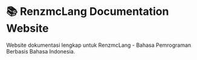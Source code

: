 # 📚 RenzmcLang Documentation Website

Website dokumentasi lengkap untuk RenzmcLang - Bahasa Pemrograman Berbasis Bahasa Indonesia.
